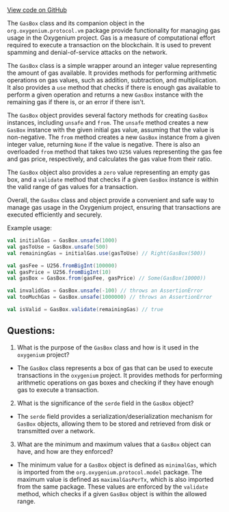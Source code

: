 [View code on GitHub](https://github.com/oxygenium/oxygenium/protocol/src/main/scala/org/oxygenium/protocol/vm/GasBox.scala)

The `GasBox` class and its companion object in the `org.oxygenium.protocol.vm` package provide functionality for managing gas usage in the Oxygenium project. Gas is a measure of computational effort required to execute a transaction on the blockchain. It is used to prevent spamming and denial-of-service attacks on the network. 

The `GasBox` class is a simple wrapper around an integer value representing the amount of gas available. It provides methods for performing arithmetic operations on gas values, such as addition, subtraction, and multiplication. It also provides a `use` method that checks if there is enough gas available to perform a given operation and returns a new `GasBox` instance with the remaining gas if there is, or an error if there isn't. 

The `GasBox` object provides several factory methods for creating `GasBox` instances, including `unsafe` and `from`. The `unsafe` method creates a new `GasBox` instance with the given initial gas value, assuming that the value is non-negative. The `from` method creates a new `GasBox` instance from a given integer value, returning `None` if the value is negative. There is also an overloaded `from` method that takes two `U256` values representing the gas fee and gas price, respectively, and calculates the gas value from their ratio. 

The `GasBox` object also provides a `zero` value representing an empty gas box, and a `validate` method that checks if a given `GasBox` instance is within the valid range of gas values for a transaction. 

Overall, the `GasBox` class and object provide a convenient and safe way to manage gas usage in the Oxygenium project, ensuring that transactions are executed efficiently and securely. 

Example usage:

```scala
val initialGas = GasBox.unsafe(1000)
val gasToUse = GasBox.unsafe(500)
val remainingGas = initialGas.use(gasToUse) // Right(GasBox(500))

val gasFee = U256.fromBigInt(100000)
val gasPrice = U256.fromBigInt(10)
val gasBox = GasBox.from(gasFee, gasPrice) // Some(GasBox(10000))

val invalidGas = GasBox.unsafe(-100) // throws an AssertionError
val tooMuchGas = GasBox.unsafe(1000000) // throws an AssertionError

val isValid = GasBox.validate(remainingGas) // true
```
## Questions: 
 1. What is the purpose of the `GasBox` class and how is it used in the `oxygenium` project?
- The `GasBox` class represents a box of gas that can be used to execute transactions in the `oxygenium` project. It provides methods for performing arithmetic operations on gas boxes and checking if they have enough gas to execute a transaction.

2. What is the significance of the `serde` field in the `GasBox` object?
- The `serde` field provides a serialization/deserialization mechanism for `GasBox` objects, allowing them to be stored and retrieved from disk or transmitted over a network.

3. What are the minimum and maximum values that a `GasBox` object can have, and how are they enforced?
- The minimum value for a `GasBox` object is defined as `minimalGas`, which is imported from the `org.oxygenium.protocol.model` package. The maximum value is defined as `maximalGasPerTx`, which is also imported from the same package. These values are enforced by the `validate` method, which checks if a given `GasBox` object is within the allowed range.